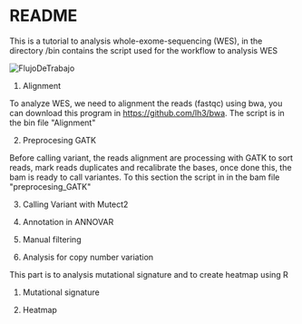 # README

This is a tutorial to analysis whole-exome-sequencing (WES), in the directory /bin contains the script used for the workflow to analysis WES

![FlujoDeTrabajo](https://user-images.githubusercontent.com/53798505/63644449-24c55780-c6af-11e9-99f0-81e97b495c9d.png)


1. Alignment

To analyze WES, we need to alignment the reads (fastqc) using bwa, you can download this program in https://github.com/lh3/bwa. The script is in the bin file "Alignment"

2. Preprocesing GATK

Before calling variant, the reads alignment are processing with GATK to sort reads, mark reads duplicates and recalibrate the bases, once done this, the bam is ready to call variantes. To this section the script in in the bam file "preprocesing_GATK"


3. Calling Variant with Mutect2


4. Annotation in ANNOVAR


5. Manual filtering


6. Analysis for copy number variation


This part is to analysis mutational signature and to create heatmap using R

1. Mutational signature 


2. Heatmap
